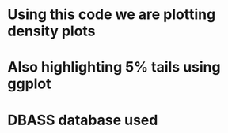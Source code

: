 # Using this code we are plotting density plots
# Also highlighting 5% tails using ggplot 
# DBASS database used 
